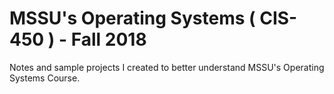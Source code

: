 # MSSU's Operating Systems ( CIS-450 ) - Fall 2018
Notes and sample projects I created to better understand MSSU's Operating Systems Course. 
